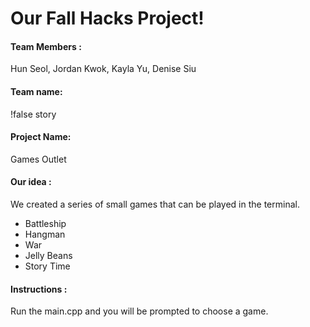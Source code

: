 
# Our Fall Hacks Project!
#### Team Members :
Hun Seol, Jordan Kwok, Kayla Yu, Denise Siu

#### Team name: 
!false story

#### Project Name: 
Games Outlet

#### Our idea : 
We created a series of small games that can be played in the terminal.
* Battleship
* Hangman
* War
* Jelly Beans
* Story Time

#### Instructions :
Run the main.cpp and you will be prompted to choose a game.

